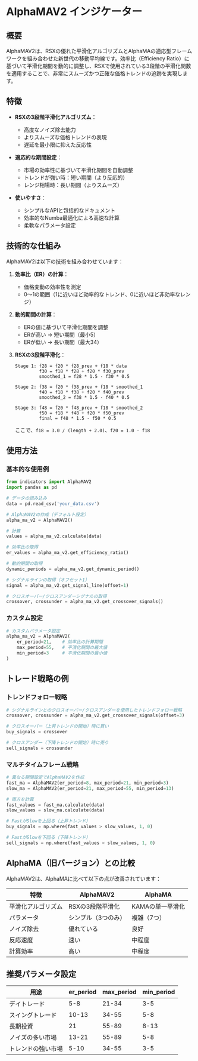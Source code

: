 # AlphaMAV2 インジケーター

## 概要

AlphaMAV2は、RSXの優れた平滑化アルゴリズムとAlphaMAの適応型フレームワークを組み合わせた新世代の移動平均線です。効率比（Efficiency Ratio）に基づいて平滑化期間を動的に調整し、RSXで使用されている3段階の平滑化関数を適用することで、非常にスムーズかつ正確な価格トレンドの追跡を実現します。

## 特徴

- **RSXの3段階平滑化アルゴリズム**：
  - 高度なノイズ除去能力
  - よりスムーズな価格トレンドの表現
  - 遅延を最小限に抑えた反応性

- **適応的な期間設定**：
  - 市場の効率性に基づいて平滑化期間を自動調整
  - トレンドが強い時：短い期間（より反応的）
  - レンジ相場時：長い期間（よりスムーズ）

- **使いやすさ**：
  - シンプルなAPIと包括的なドキュメント
  - 効率的なNumba最適化による高速な計算
  - 柔軟なパラメータ設定

## 技術的な仕組み

AlphaMAV2は以下の技術を組み合わせています：

1. **効率比（ER）の計算**：
   - 価格変動の効率性を測定
   - 0～1の範囲（1に近いほど効率的なトレンド、0に近いほど非効率なレンジ）

2. **動的期間の計算**：
   - ERの値に基づいて平滑化期間を調整
   - ERが高い → 短い期間（最小5）
   - ERが低い → 長い期間（最大34）

3. **RSXの3段階平滑化**：
   ```
   Stage 1: f28 = f20 * f28_prev + f18 * data
            f30 = f18 * f28 + f20 * f30_prev
            smoothed_1 = f28 * 1.5 - f30 * 0.5
   
   Stage 2: f38 = f20 * f38_prev + f18 * smoothed_1
            f40 = f18 * f38 + f20 * f40_prev
            smoothed_2 = f38 * 1.5 - f40 * 0.5
   
   Stage 3: f48 = f20 * f48_prev + f18 * smoothed_2
            f50 = f18 * f48 + f20 * f50_prev
            final = f48 * 1.5 - f50 * 0.5
   ```
   ここで、`f18 = 3.0 / (length + 2.0)`、`f20 = 1.0 - f18`

## 使用方法

### 基本的な使用例

```python
from indicators import AlphaMAV2
import pandas as pd

# データの読み込み
data = pd.read_csv('your_data.csv')

# AlphaMAV2の作成（デフォルト設定）
alpha_ma_v2 = AlphaMAV2()

# 計算
values = alpha_ma_v2.calculate(data)

# 効率比の取得
er_values = alpha_ma_v2.get_efficiency_ratio()

# 動的期間の取得
dynamic_periods = alpha_ma_v2.get_dynamic_period()

# シグナルラインの取得（オフセット1）
signal = alpha_ma_v2.get_signal_line(offset=1)

# クロスオーバー/クロスアンダーシグナルの取得
crossover, crossunder = alpha_ma_v2.get_crossover_signals()
```

### カスタム設定

```python
# カスタムパラメータ設定
alpha_ma_v2 = AlphaMAV2(
    er_period=21,    # 効率比の計算期間
    max_period=55,   # 平滑化期間の最大値
    min_period=3     # 平滑化期間の最小値
)
```

## トレード戦略の例

### トレンドフォロー戦略

```python
# シグナルラインとのクロスオーバー/クロスアンダーを使用したトレンドフォロー戦略
crossover, crossunder = alpha_ma_v2.get_crossover_signals(offset=3)

# クロスオーバー（上昇トレンドの開始）時に買い
buy_signals = crossover

# クロスアンダー（下降トレンドの開始）時に売り
sell_signals = crossunder
```

### マルチタイムフレーム戦略

```python
# 異なる期間設定でAlphaMAV2を作成
fast_ma = AlphaMAV2(er_period=8, max_period=21, min_period=3)
slow_ma = AlphaMAV2(er_period=21, max_period=55, min_period=13)

# 両方を計算
fast_values = fast_ma.calculate(data)
slow_values = slow_ma.calculate(data)

# FastがSlowを上回る（上昇トレンド）
buy_signals = np.where(fast_values > slow_values, 1, 0)

# FastがSlowを下回る（下降トレンド）
sell_signals = np.where(fast_values < slow_values, 1, 0)
```

## AlphaMA（旧バージョン）との比較

AlphaMAV2は、AlphaMAに比べて以下の点が改善されています：

| 特徴 | AlphaMAV2 | AlphaMA |
|------|-----------|---------|
| 平滑化アルゴリズム | RSXの3段階平滑化 | KAMAの単一平滑化 |
| パラメータ | シンプル（3つのみ） | 複雑（7つ） |
| ノイズ除去 | 優れている | 良好 |
| 反応速度 | 速い | 中程度 |
| 計算効率 | 高い | 中程度 |

## 推奨パラメータ設定

| 用途 | er_period | max_period | min_period |
|------|-----------|------------|------------|
| デイトレード | 5-8 | 21-34 | 3-5 |
| スイングトレード | 10-13 | 34-55 | 5-8 |
| 長期投資 | 21 | 55-89 | 8-13 |
| ノイズの多い市場 | 13-21 | 55-89 | 5-8 |
| トレンドの強い市場 | 5-10 | 34-55 | 3-5 | 